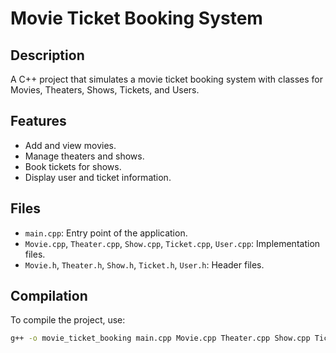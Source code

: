 # Movie Ticket Booking System

## Description
A C++ project that simulates a movie ticket booking system with classes for Movies, Theaters, Shows, Tickets, and Users.

## Features
- Add and view movies.
- Manage theaters and shows.
- Book tickets for shows.
- Display user and ticket information.

## Files
- `main.cpp`: Entry point of the application.
- `Movie.cpp`, `Theater.cpp`, `Show.cpp`, `Ticket.cpp`, `User.cpp`: Implementation files.
- `Movie.h`, `Theater.h`, `Show.h`, `Ticket.h`, `User.h`: Header files.

## Compilation
To compile the project, use:
```bash
g++ -o movie_ticket_booking main.cpp Movie.cpp Theater.cpp Show.cpp Ticket.cpp User.cpp
